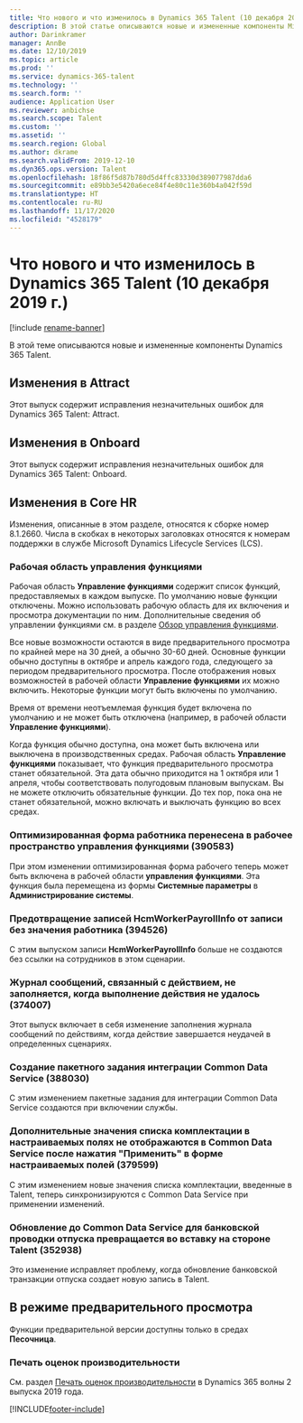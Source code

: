 ```yaml
---
title: Что нового и что изменилось в Dynamics 365 Talent (10 декабря 2019 г.)
description: В этой статье описываются новые и измененные компоненты Microsoft Dynamics 365 Talent.
author: Darinkramer
manager: AnnBe
ms.date: 12/10/2019
ms.topic: article
ms.prod: ''
ms.service: dynamics-365-talent
ms.technology: ''
ms.search.form: ''
audience: Application User
ms.reviewer: anbichse
ms.search.scope: Talent
ms.custom: ''
ms.assetid: ''
ms.search.region: Global
ms.author: dkrame
ms.search.validFrom: 2019-12-10
ms.dyn365.ops.version: Talent
ms.openlocfilehash: 18f86f5d87b780d5d4ffc83330d389077987dda6
ms.sourcegitcommit: e89bb3e5420a6ece84f4e80c11e360b4a042f59d
ms.translationtype: HT
ms.contentlocale: ru-RU
ms.lasthandoff: 11/17/2020
ms.locfileid: "4528179"
---
```

# <a name="whats-new-or-changed-in-dynamics-365-talent-december-10-2019"></a>Что нового и что изменилось в Dynamics 365 Talent (10 декабря 2019 г.)

[!include [rename-banner](~/includes/cc-data-platform-banner.md)]

В этой теме описываются новые и измененные компоненты Dynamics 365 Talent.

## <a name="changes-in-attract"></a>Изменения в Attract

Этот выпуск содержит исправления незначительных ошибок для Dynamics 365 Talent: Attract.

## <a name="changes-in-onboard"></a>Изменения в Onboard

Этот выпуск содержит исправления незначительных ошибок для Dynamics 365 Talent: Onboard.

## <a name="changes-in-core-hr"></a>Изменения в Core HR

Изменения, описанные в этом разделе, относятся к сборке номер 8.1.2660. Числа в скобках в некоторых заголовках относятся к номерам поддержки в службе Microsoft Dynamics Lifecycle Services (LCS).

### <a name="feature-management-workspace"></a>Рабочая область управления функциями

Рабочая область **Управление функциями** содержит список функций, предоставляемых в каждом выпуске. По умолчанию новые функции отключены. Можно использовать рабочую область для их включения и просмотра документации по ним. Дополнительные сведения об управлении функциями см. в разделе [Обзор управления функциями](https://docs.microsoft.com/dynamics365/fin-ops-core/fin-ops/get-started/feature-management/feature-management-overview).

Все новые возможности остаются в виде предварительного просмотра по крайней мере на 30 дней, а обычно 30-60 дней. Основные функции обычно доступны в октябре и апрель каждого года, следующего за периодом предварительного просмотра. После отображения новых возможностей в рабочей области **Управление функциями** их можно включить. Некоторые функции могут быть включены по умолчанию.
 
Время от времени неотъемлемая функция будет включена по умолчанию и не может быть отключена (например, в рабочей области **Управление функциями**).
 
Когда функция обычно доступна, она может быть включена или выключена в производственных средах. Рабочая область **Управление функциями** показывает, что функция предварительного просмотра станет обязательной. Эта дата обычно приходится на 1 октября или 1 апреля, чтобы соответствовать полугодовым плановым выпускам. Вы не можете отключить обязательные функции. До тех пор, пока она не станет обязательной, можно включать и выключать функцию во всех средах.

### <a name="streamlined-worker-form-has-moved-to-the-feature-management-workspace-390583"></a>Оптимизированная форма работника перенесена в рабочее пространство управления функциями (390583)

При этом изменении оптимизированная форма рабочего теперь может быть включена в рабочей области **управления функциями**. Эта функция была перемещена из формы **Системные параметры** в **Администрирование системы**.

### <a name="prevent-hcmworkerpayrollinfo-records-from-being-written-without-a-worker-value-394526"></a>Предотвращение записей HcmWorkerPayrollInfo от записи без значения работника (394526)

С этим выпуском записи **HcmWorkerPayrollInfo** больше не создаются без ссылки на сотрудников в этом сценарии. 

### <a name="message-log-associated-to-the-action-isnt-populated-when-the-action-fails-to-complete-374007"></a>Журнал сообщений, связанный с действием, не заполняется, когда выполнение действия не удалось (374007)

Этот выпуск включает в себя изменение заполнения журнала сообщений по действиям, когда действие завершается неудачей в определенных сценариях. 

### <a name="common-data-service-integration-batch-job-creation-388030"></a>Создание пакетного задания интеграции Common Data Service (388030)

С этим изменением пакетные задания для интеграции Common Data Service создаются при включении службы.

### <a name="additional-pick-list-values-to-custom-fields-arent-reflected-in-common-data-service-after-clicking-apply-on-the-custom-fields-form-379599"></a>Дополнительные значения списка комплектации в настраиваемых полях не отображаются в Common Data Service после нажатия "Применить" в форме настраиваемых полей (379599)

С этим изменением новые значения списка комплектации, введенные в Talent, теперь синхронизируются с Common Data Service при применении изменений.

### <a name="update-to-common-data-service-for-then-leave-bank-transaction-entity-turns-into-an-insert-on-talent-side-352938"></a>Обновление до Common Data Service для банковской проводки отпуска превращается во вставку на стороне Talent (352938)

Это изменение исправляет проблему, когда обновление банковской транзакции отпуска создает новую запись в Talent.

## <a name="in-preview"></a>В режиме предварительного просмотра

Функции предварительной версии доступны только в средах **Песочница**.

### <a name="print-performance-reviews"></a>Печать оценок производительности

См. раздел [Печать оценок производительности](https://docs.microsoft.com/dynamics365-release-plan/2019wave2/dynamics365-talent/print-performance-reviews) в Dynamics 365 волны 2 выпуска 2019 года.



[!INCLUDE[footer-include](../includes/footer-banner.md)]